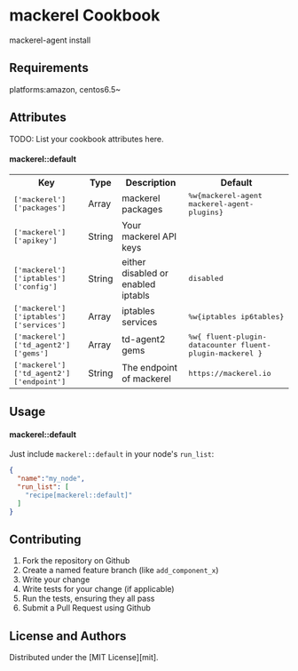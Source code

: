 mackerel Cookbook
===============
mackerel-agent install

Requirements
------------
platforms:amazon, centos6.5~

Attributes
----------
TODO: List your cookbook attributes here.

#### mackerel::default
<table>
  <tr>
    <th>Key</th>
    <th>Type</th>
    <th>Description</th>
    <th>Default</th>
  </tr>
  <tr>
    <td><tt>['mackerel']['packages']</tt></td>
    <td>Array</td>
    <td>mackerel packages</td>
    <td><tt>%w{mackerel-agent mackerel-agent-plugins}</tt></td>
  </tr>
  <tr>
    <td><tt>['mackerel']['apikey']</tt></td>
    <td>String</td>
    <td>Your mackerel API keys</td>
    <td><tt><YOUR_MACKEREL_API_KEY></tt></td>
  </tr>
  <tr>
    <td><tt>['mackerel']['iptables']['config']</tt></td>
    <td>String</td>
    <td>either disabled or enabled iptabls</td>
    <td><tt>disabled</tt></td>
  </tr>
  <tr>
    <td><tt>['mackerel']['iptables']['services']</tt></td>
    <td>Array</td>
    <td>iptables services</td>
    <td><tt>%w{iptables ip6tables}</tt></td>
  </tr>
  <tr>
    <td><tt>['mackerel']['td_agent2']['gems']</tt></td>
    <td>Array</td>
    <td>td-agent2 gems</td>
    <td><tt>%w{ fluent-plugin-datacounter fluent-plugin-mackerel }</tt></td>
  </tr>
  <tr>
    <td><tt>['mackerel']['td_agent2']['endpoint']</tt></td>
    <td>String</td>
    <td>The endpoint of mackerel</td>
    <td><tt>https://mackerel.io</tt></td>
  </tr>
</table>

Usage
-----
#### mackerel::default
Just include `mackerel::default` in your node's `run_list`:

```json
{
  "name":"my_node",
  "run_list": [
    "recipe[mackerel::default]"
  ]
}
```

Contributing
------------
1. Fork the repository on Github
2. Create a named feature branch (like `add_component_x`)
3. Write your change
4. Write tests for your change (if applicable)
5. Run the tests, ensuring they all pass
6. Submit a Pull Request using Github

License and Authors
-------------------
Distributed under the [MIT License][mit].
